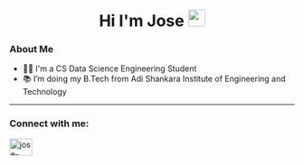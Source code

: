 <h1 align="center">Hi I'm Jose <img src="https://media.giphy.com/media/hvRJCLFzcasrR4ia7z/giphy.gif" width="30px", </h1>

### About Me
- 👩‍💻 I'm a CS Data Science Engineering Student
- 📚 I’m doing my B.Tech from Adi Shankara Institute of Engineering and Technology

---

<h3 align="left">Connect with me:</h3>
<p align="left">
<a href="https://linkedin.com/in/jose-michael-a-f-90374b290" target="blank"><img align="center" src="https://raw.githubusercontent.com/rahuldkjain/github-profile-readme-generator/master/src/images/icons/Social/linked-in-alt.svg" alt="jose-michael-a-f-90374b290" height="30" width="40" /></a>
</p>
